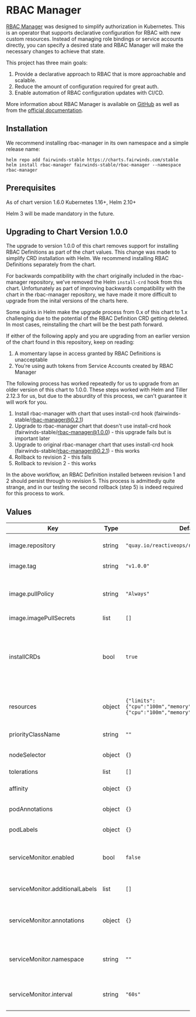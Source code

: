 # RBAC Manager

[RBAC Manager](https://fairwindsops.github.io/rbac-manager/) was designed to simplify authorization in Kubernetes. This is an operator that supports declarative configuration for RBAC with new custom resources. Instead of managing role bindings or service accounts directly, you can specify a desired state and RBAC Manager will make the necessary changes to achieve that state.

This project has three main goals:

1. Provide a declarative approach to RBAC that is more approachable and scalable.
2. Reduce the amount of configuration required for great auth.
3. Enable automation of RBAC configuration updates with CI/CD.

More information about RBAC Manager is available on [GitHub](https://github.com/FairwindsOps/rbac-manager) as well as from the [official documentation](https://fairwindsops.github.io/rbac-manager/).

## Installation

We recommend installing rbac-manager in its own namespace and a simple release name:

```
helm repo add fairwinds-stable https://charts.fairwinds.com/stable
helm install rbac-manager fairwinds-stable/rbac-manager --namespace rbac-manager
```

## Prerequisites

As of chart version 1.6.0 Kubernetes 1.16+, Helm 2.10+

Helm 3 will be made mandatory in the future.

## Upgrading to Chart Version 1.0.0

The upgrade to version 1.0.0 of this chart removes support for installing RBAC Definitions as part of the chart values. This change was made to simplify CRD installation with Helm. We recommend installing RBAC Definitions separately from the chart.

For backwards compatibility with the chart originally included in the rbac-manager repository, we've removed the Helm `install-crd` hook from this chart. Unfortunately as part of improving backwards compatibility with the chart in the rbac-manager repository, we have made it more difficult to upgrade from the inital versions of the charts here.

Some quirks in Helm make the upgrade process from 0.x of this chart to 1.x challenging due to the potential of the RBAC Definition CRD getting deleted. In most cases, reinstalling the chart will be the best path forward.

If either of the following apply and you are upgrading from an earlier version of the chart found in this repository, keep on reading:

1. A momentary lapse in access granted by RBAC Definitions is unacceptable
2. You're using auth tokens from Service Accounts created by RBAC Manager

The following process has worked repeatedly for us to upgrade from an older version of this chart to 1.0.0. These steps worked with Helm and Tiller 2.12.3 for us, but due to the absurdity of this process, we can't guarantee it will work for you.

1. Install rbac-manager with chart that uses install-crd hook (fairwinds-stable/rbac-manager@0.2.1)
2. Upgrade to rbac-manager chart that doesn't use install-crd hook (fairwinds-stable/rbac-manager@1.0.0) - this upgrade fails but is important later
3. Upgrade to original rbac-manager chart that uses install-crd hook (fairwinds-stable/rbac-manager@0.2.1) - this works
4. Rollback to revision 2 - this fails
5. Rollback to revision 2 - this works

In the above workflow, an RBAC Definition installed between revision 1 and 2 should persist through to revision 5. This process is admittedly quite strange, and in our testing the second rollback (step 5) is indeed required for this process to work.

## Values

| Key | Type | Default | Description |
|-----|------|---------|-------------|
| image.repository | string | `"quay.io/reactiveops/rbac-manager"` | The image to run for rbac manager |
| image.tag | string | `"v1.0.0"` | The tag of the image to run |
| image.pullPolicy | string | `"Always"` | The image pullPolicy. Recommend not changing this |
| image.imagePullSecrets | list | `[]` |  |
| installCRDs | bool | `true` | If true, install and upgrade CRDs. See the Helm documentation for [best practices regarding CRDs](https://helm.sh/docs/chart_best_practices/custom_resource_definitions/#install-a-crd-declaration-before-using-the-resource). |
| resources | object | `{"limits":{"cpu":"100m","memory":"128Mi"},"requests":{"cpu":"100m","memory":"128Mi"}}` | A resources block for the rbac-manager pods |
| priorityClassName | string | `""` | The name of a priorityClass to use |
| nodeSelector | object | `{}` | Deployment nodeSelector |
| tolerations | list | `[]` | Deployment tolerations |
| affinity | object | `{}` | Deployment affinity |
| podAnnotations | object | `{}` | Annotations to apply to the pods |
| podLabels | object | `{}` | Labels to apply to the pod |
| serviceMonitor.enabled | bool | `false` | If true, a ServiceMonitor will be created for Prometheus |
| serviceMonitor.additionalLabels | list | `[]` | Additional labels to ServiceMonitor |
| serviceMonitor.annotations | object | `{}` | Annotations to apply to the serviceMonitor and headless service |
| serviceMonitor.namespace | string | `""` | The namespace to deploy the serviceMonitor into |
| serviceMonitor.interval | string | `"60s"` | How often to scrape the metrics endpoint |
